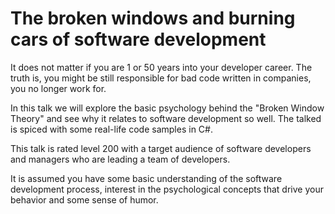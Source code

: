 # The broken windows and burning cars of software development

It does not matter if you are 1 or 50 years into your developer career.
The truth is, you might be still responsible for bad code written in 
companies, you no longer work for.

In this talk we will explore the basic psychology behind the "Broken Window Theory" and see why it relates to software development so well.
The talked is spiced with some real-life code samples in C#.

This talk is rated level 200 with a target audience of software developers
and managers who are leading a team of developers.

It is assumed you have some basic understanding of the software development process, 
interest in the psychological concepts that drive your behavior and some sense of humor.